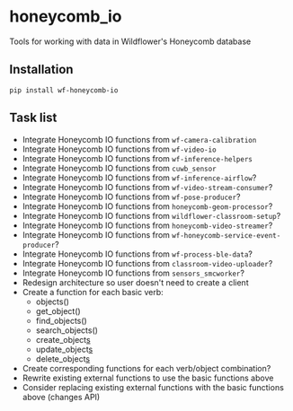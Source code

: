 # honeycomb_io

Tools for working with data in Wildflower's Honeycomb database

## Installation

`pip install wf-honeycomb-io`

## Task list
* Integrate Honeycomb IO functions from `wf-camera-calibration`
* Integrate Honeycomb IO functions from `wf-video-io`
* Integrate Honeycomb IO functions from `wf-inference-helpers`
* Integrate Honeycomb IO functions from `cuwb_sensor`
* Integrate Honeycomb IO functions from `wf-inference-airflow`?
* Integrate Honeycomb IO functions from `wf-video-stream-consumer`?
* Integrate Honeycomb IO functions from `wf-pose-producer`?
* Integrate Honeycomb IO functions from `honeycomb-geom-processor`?
* Integrate Honeycomb IO functions from `wildflower-classroom-setup`?
* Integrate Honeycomb IO functions from `honeycomb-video-streamer`?
* Integrate Honeycomb IO functions from `wf-honeycomb-service-event-producer`?
* Integrate Honeycomb IO functions from `wf-process-ble-data`?
* Integrate Honeycomb IO functions from `classroom-video-uploader`?
* Integrate Honeycomb IO functions from `sensors_smcworker`?
* Redesign architecture so user doesn't need to create a client
* Create a function for each basic verb:
  - objects()
  - get_object()
  - find_objects()
  - search_objects()
  - create_object[s]()
  - update_object[s]()
  - delete_object[s]()
* Create corresponding functions for each verb/object combination?
* Rewrite existing external functions to use the basic functions above
* Consider replacing existing external functions with the basic functions above (changes API)
